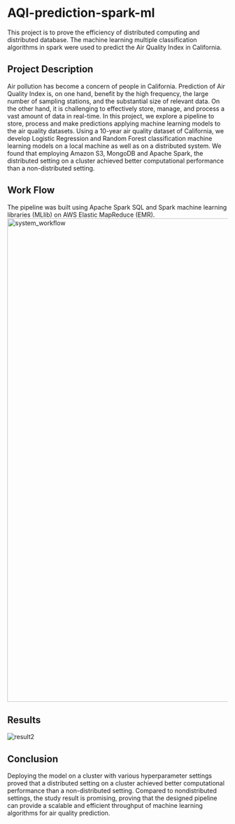 # AQI-prediction-spark-ml
This project is to prove the efficiency of distributed computing and distributed database. The machine learning multiple classification algorithms in spark were used to predict the Air Quality Index in California. 

## Project Description
Air pollution has become a concern of people in California. Prediction of Air Quality Index is, on one hand, benefit by the high frequency, the large number of sampling stations, and the substantial size of relevant data. On the other hand, it is challenging to effectively store, manage, and process a vast amount of data in real-time. 
In this project, we explore a pipeline to store, process and make predictions applying machine learning models to the air quality datasets.
Using a 10-year air quality dataset of California, we develop Logistic Regression and Random Forest classification machine learning models on a local machine as well as on a distributed system. We found that employing Amazon S3, MongoDB and Apache Spark, the distributed setting on a cluster achieved better computational performance than a non-distributed setting.

## Work Flow
The pipeline was built using Apache Spark SQL and Spark machine learning libraries (MLlib) on AWS Elastic MapReduce (EMR).
<img width="1103" alt="system_workflow" src="https://user-images.githubusercontent.com/40928821/54246024-6a6ed900-44f0-11e9-8ec6-9a605c2c2c59.png">

## Results
![result2](https://user-images.githubusercontent.com/40928821/54239217-cbd67e00-44d7-11e9-8e4b-da35a34d3ba9.png)

## Conclusion
Deploying the model on a cluster with various hyperparameter settings proved that a distributed setting on a cluster achieved better computational performance than a non-distributed setting. Compared to nondistributed settings, the study result is promising, proving that the designed pipeline can provide a scalable and efficient throughput of machine learning algorithms for air quality prediction.
